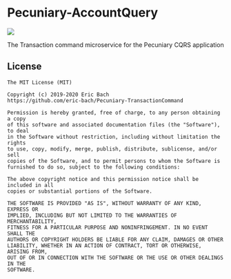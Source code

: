 # Pecuniary-AccountQuery

<a href="https://ci.appveyor.com/project/eric-bach/pecuniary-transactioncommand"><img src="https://ci.appveyor.com/api/projects/status/2a59slii6x63p8b6?svg=true" /></a>

The Transaction command microservice for the Pecuniary CQRS application

## License

```
The MIT License (MIT)

Copyright (c) 2019-2020 Eric Bach
https://github.com/eric-bach/Pecuniary-TransactionCommand

Permission is hereby granted, free of charge, to any person obtaining a copy
of this software and associated documentation files (the "Software"), to deal
in the Software without restriction, including without limitation the rights
to use, copy, modify, merge, publish, distribute, sublicense, and/or sell
copies of the Software, and to permit persons to whom the Software is
furnished to do so, subject to the following conditions:

The above copyright notice and this permission notice shall be included in all
copies or substantial portions of the Software.

THE SOFTWARE IS PROVIDED "AS IS", WITHOUT WARRANTY OF ANY KIND, EXPRESS OR
IMPLIED, INCLUDING BUT NOT LIMITED TO THE WARRANTIES OF MERCHANTABILITY,
FITNESS FOR A PARTICULAR PURPOSE AND NONINFRINGEMENT. IN NO EVENT SHALL THE
AUTHORS OR COPYRIGHT HOLDERS BE LIABLE FOR ANY CLAIM, DAMAGES OR OTHER
LIABILITY, WHETHER IN AN ACTION OF CONTRACT, TORT OR OTHERWISE, ARISING FROM,
OUT OF OR IN CONNECTION WITH THE SOFTWARE OR THE USE OR OTHER DEALINGS IN THE
SOFTWARE.
```